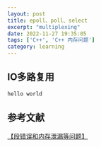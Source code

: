 ```yaml
---
layout: post
title: epoll、poll、select
excerpt: "multiplexing"
date: 2022-11-27 19:35:05
tags: ['C++', 'C++ 内存问题']
category: learning
---
```

<style>
.post code {
    background-color: #fafafa;
    font-size: 13px; /* make code smaller for this post... */
}

</style>
## IO多路复用
```C++
hello world
```


## 参考文献

[【段错误和内存泄漏等问题】](https://www.cnblogs.com/qin6666/p/15468421.html)
